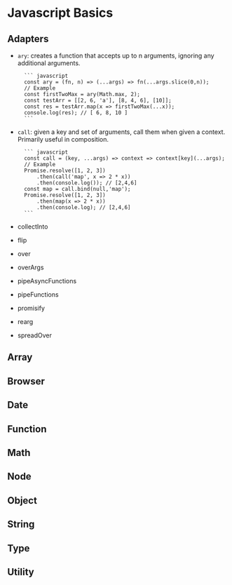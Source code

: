 # Javascript Basics 

## Adapters

- `ary`: creates a function that accepts up to n arguments, ignoring any additional arguments.

        ``` javascript
        const ary = (fn, n) => (...args) => fn(...args.slice(0,n));
        // Example
        const firstTwoMax = ary(Math.max, 2);
        const testArr = [[2, 6, 'a'], [8, 4, 6], [10]];
        const res = testArr.map(x => firstTwoMax(...x));
        console.log(res); // [ 6, 8, 10 ]
        ``` 

- `call`: given a key and set of arguments, call them when given a context. Primarily useful in composition.

        ``` javascript
        const call = (key, ...args) => context => context[key](...args);
        // Example
        Promise.resolve([1, 2, 3])
        	.then(call('map', x => 2 * x))
        	.then(console.log()); // [2,4,6]
        const map = call.bind(null,'map');
        Promise.resolve([1, 2, 3])
        	.then(map(x => 2 * x))
        	.then(console.log); // [2,4,6]
        ```

- collectInto
- flip
- over
- overArgs
- pipeAsyncFunctions
- pipeFunctions
- promisify
- rearg
- spreadOver

## Array

## Browser

## Date

## Function

## Math

## Node

## Object

## String

## Type

## Utility